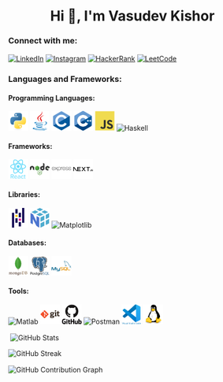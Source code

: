 <h1 align="center">Hi 👋, I'm Vasudev Kishor</h1>

<h3>Connect with me:</h3>
<p>
<a href="https://www.linkedin.com/in/vasudev-kishor-2a6987216/" target="blank"><img align="center" src="https://raw.githubusercontent.com/rahuldkjain/github-profile-readme-generator/master/src/images/icons/Social/linked-in-alt.svg" alt="LinkedIn" height="30" width="40" /></a>
<a href="https://instagram.com/vasudevlalkishor" target="blank"><img align="center" src="https://raw.githubusercontent.com/rahuldkjain/github-profile-readme-generator/master/src/images/icons/Social/instagram.svg" alt="Instagram" height="30" width="40" /></a>
<a href="https://www.hackerrank.com/vasudevkishor" target="blank"><img align="center" src="https://raw.githubusercontent.com/rahuldkjain/github-profile-readme-generator/master/src/images/icons/Social/hackerrank.svg" alt="HackerRank" height="30" width="40" /></a>
<a href="https://www.leetcode.com/vasudev_kishor_" target="blank"><img align="center" src="https://raw.githubusercontent.com/rahuldkjain/github-profile-readme-generator/master/src/images/icons/Social/leet-code.svg" alt="LeetCode" height="30" width="40" /></a>
</p>

<center>
<h3 align="left">Languages and Frameworks:</h3></center>

<h4>Programming Languages:</h4>
<p align="left">
<img src="https://raw.githubusercontent.com/devicons/devicon/master/icons/python/python-original.svg" alt="Python" width="40" height="40"/>
<img src="https://raw.githubusercontent.com/devicons/devicon/master/icons/java/java-original.svg" alt="Java" width="40" height="40"/>
<img src="https://raw.githubusercontent.com/devicons/devicon/master/icons/c/c-original.svg" alt="C" width="40" height="40"/>
<img src="https://raw.githubusercontent.com/devicons/devicon/master/icons/cplusplus/cplusplus-original.svg" alt="C++" width="40" height="40"/>
<img src="https://raw.githubusercontent.com/devicons/devicon/master/icons/javascript/javascript-original.svg" alt="JavaScript" width="40" height="40"/>
<img src="https://upload.wikimedia.org/wikipedia/commons/1/1c/Haskell-Logo.svg" alt="Haskell" width="40" height="40"/>

</p>

<h4>Frameworks:</h4>
<p align="left">
<img src="https://raw.githubusercontent.com/devicons/devicon/master/icons/react/react-original-wordmark.svg" alt="ReactJs" width="40" height="40"/>
<img src="https://raw.githubusercontent.com/devicons/devicon/master/icons/nodejs/nodejs-original-wordmark.svg" alt="NodeJs" width="40" height="40"/>
<img src="https://raw.githubusercontent.com/devicons/devicon/master/icons/express/express-original-wordmark.svg" alt="ExpressJs" width="40" height="40"/>
<img src="https://raw.githubusercontent.com/devicons/devicon/master/icons/nextjs/nextjs-original-wordmark.svg" alt="NextJs" width="40" height="40"/>
</p>

<h4>Libraries:</h4>
<p align="left">
<img src="https://raw.githubusercontent.com/devicons/devicon/master/icons/pandas/pandas-original.svg" alt="Pandas" width="40" height="40"/>
<img src="https://raw.githubusercontent.com/devicons/devicon/master/icons/numpy/numpy-original.svg" alt="NumPy" width="40" height="40"/>
<img src="https://upload.wikimedia.org/wikipedia/commons/8/84/Matplotlib_icon.svg" alt="Matplotlib" width="40" height="40"/>
</p>

<h4>Databases:</h4>
<p align="left">
<img src="https://raw.githubusercontent.com/devicons/devicon/master/icons/mongodb/mongodb-original-wordmark.svg" alt="MongoDB" width="40" height="40"/>
<img src="https://raw.githubusercontent.com/devicons/devicon/master/icons/postgresql/postgresql-original-wordmark.svg" alt="PostgreSQL" width="40" height="40"/>
<img src="https://raw.githubusercontent.com/devicons/devicon/master/icons/mysql/mysql-original-wordmark.svg" alt="MySQL" width="40" height="40"/>
</p>

<h4>Tools:</h4>
<p align="left">
<img src="https://upload.wikimedia.org/wikipedia/commons/2/21/Matlab_Logo.png" alt="Matlab" width="40" height="40"/>
<img src="https://raw.githubusercontent.com/devicons/devicon/master/icons/git/git-original-wordmark.svg" alt="Git" width="40" height="40"/>
<img src="https://raw.githubusercontent.com/devicons/devicon/master/icons/github/github-original-wordmark.svg" alt="GitHub" width="40" height="40"/>
<img src="https://www.vectorlogo.zone/logos/getpostman/getpostman-icon.svg" alt="Postman" width="40" height="40"/>
<img src="https://raw.githubusercontent.com/devicons/devicon/master/icons/vscode/vscode-original-wordmark.svg" alt="VS Code" width="40" height="40"/>
<img src="https://raw.githubusercontent.com/devicons/devicon/master/icons/linux/linux-original.svg" alt="Linux" width="40" height="40"/>
</p>

<p>&nbsp;<img align="center" src="https://github-readme-stats.vercel.app/api?username=vasudevkishor&show_icons=true&locale=en" alt="GitHub Stats" /></p>

<p><img align="center" src="https://github-readme-streak-stats.herokuapp.com/?user=vasudevkishor&" alt="GitHub Streak" /></p>

<p><img align="center" src="https://github-readme-activity-graph.vercel.app/graph?username=vasudevkishor&theme=react" alt="GitHub Contribution Graph" /></p>
